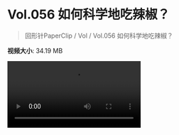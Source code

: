 # Vol.056 如何科学地吃辣椒？

> 回形针PaperClip / Vol / Vol.056 如何科学地吃辣椒？

**视频大小**: 34.19 MB

<div class="video"><video src="https://file.hsyhx.top/video/PaperClip/Vol/056.mp4" controls preload>🤔 您的浏览器不支持 video 标签</video></div>